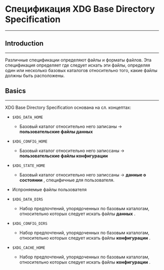 # Спецификация XDG Base Directory Specification
---

## Introduction
---
Различные спецификации определяют файлы и форматы файлов.
Эта спецификация определяет где следует искать эти файлы, определяя один или несколько базовых каталогов относительно того, какие файлы должны быть расположены.

## Basics
---
XDG Base Directory Specification основана на сл. концептах:

- `$XDG_DATA_HOME`
    - Базовый каталог относительно него записаны
    -> **пользовательские файлы данных** 

- `$XDG_CONFIG_HOME`
    - Базовый каталог относительно него записсаны
    -> **пользовательские файлы конфигурации** 

- `$XDG_STATE_HOME`
    - Базовый каталог относительно него записсаны
    -> **данные о состоянии** , специфичные для пользователя.

- Испроняемые файлы пользователя

- `$XDG_DATA_DIRS`
    - Набор предпочтений, упорядоченных по базовым каталогам, относительно которых следует искать файлы **данных** .

- `$XDG_CONFIG_DIRS`
    - Набор предпочтений, упорядоченных по базовым каталогам, относительно которых следует искать файлы **конфигурации** .

- `$XDG_CACHE_HOME`
    - Набор предпочтений, упорядоченных по базовым каталогам, относительно которых следует искать файлы **конфигурации** .

